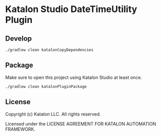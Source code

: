 # Katalon Studio DateTimeUtility Plugin

## Develop

```
./gradlew clean katalonCopyDependencies
```

## Package

Make sure to open this project using Katalon Studio at least once.

```
./gradlew clean katalonPluginPackage
```

## License

Copyright (c) Katalon LLC. All rights reserved.

Licensed under the LICENSE AGREEMENT FOR KATALON AUTOMATION FRAMEWORK.
